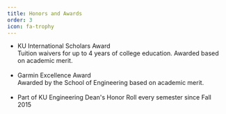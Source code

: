 ```yaml
---
title: Honors and Awards
order: 3
icon: fa-trophy
---
```


<ul style="text-align: left">
    <li style="font-weight:400">KU International Scholars Award</li>
    Tuition waivers for up to 4 years of college education. Awarded based on academic merit.<br><br>
    <li style="font-weight:400">Garmin Excellence Award</li>
    Awarded by the School of Engineering based on academic merit.<br><br>
    <li style="font-weight:400">Part of KU Engineering Dean's Honor Roll every semester since Fall 2015</li>
</ul>